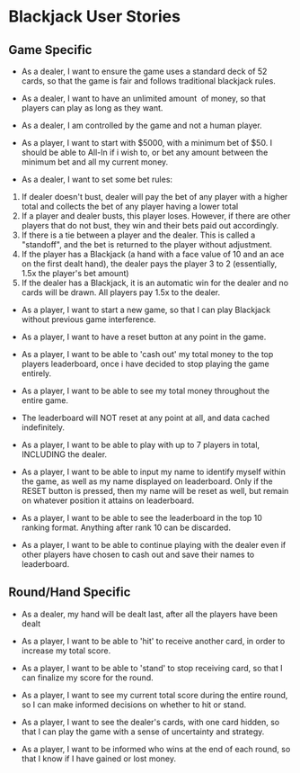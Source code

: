 # Blackjack User Stories


## Game Specific

* As a dealer,  I want to ensure the game uses a standard deck of 52 cards, so that the game is fair and follows traditional blackjack rules.

* As a dealer, I want to have an unlimited amount  of money, so that players can play as long as they want.

* As a dealer, I am controlled by the game and not a human player.

* As a player, I want to start with $5000, with a minimum bet of $50. I should be able to All-In if i wish to, or bet any amount between the minimum bet and all my current money.

* As a dealer, I want to set some bet rules:
1. If dealer doesn't bust, dealer will pay the bet of any player with a higher total and collects the bet of any player having a lower total
2. If a player and dealer busts, this player loses. However, if there are other players that do not bust, they win and their bets paid out accordingly.
3. If there is a tie between a player and the dealer. This is called a "standoff", and the bet is returned to the player without adjustment.
4. If the player has a Blackjack (a hand with a face value of 10 and an ace on the first dealt hand), the dealer pays the player 3 to 2 (essentially, 1.5x the player's bet amount)
5. If the dealer has a Blackjack, it is an automatic win for the dealer and no cards will be drawn. All players pay 1.5x to the dealer.

* As a player, I want to start a new game, so that I can play Blackjack without previous game interference.

* As a player, I want to have a reset button at any point in the game.

* As a player, I want to be able to 'cash out' my total money to the top players leaderboard, once i have decided to stop playing the game entirely.

* As a player, I want to be able to see my total money throughout the entire game.

* The leaderboard will NOT reset at any point at all, and data cached indefinitely.

* As a player, I want to be able to play with up to 7 players in total, INCLUDING the dealer.

* As a player, I want to be able to input my name to identify myself within the game, as well as my name displayed on leaderboard. Only if the RESET button is pressed, then my name will be reset as well, but remain on whatever position it attains on leaderboard.

* As a player, I want to be able to see the leaderboard in the top 10 ranking format. Anything after rank 10 can be discarded.

* As a player, I want to be able to continue playing with the dealer even if other players have chosen to cash out and save their names to leaderboard.


## Round/Hand Specific

* As a dealer, my hand will be dealt last, after all the players have been dealt

* As a player, I want to be able to 'hit' to receive another card, in order to increase my total score.

* As a player, I want to be able to 'stand' to stop receiving card, so that I can finalize my score for the round.

* As a player, I want to see my current total score during the entire round, so I can make informed decisions on whether to hit or stand.

* As a player, I want to see the dealer's cards, with one card hidden, so that I can play the game with a sense of uncertainty and strategy.

* As a player, I want to be informed who wins at the end of each round, so that I know if I have gained or lost money.